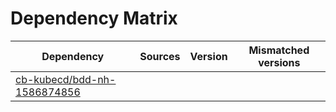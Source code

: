 # Dependency Matrix

Dependency | Sources | Version | Mismatched versions
---------- | ------- | ------- | -------------------
[cb-kubecd/bdd-nh-1586874856](https://github.com/cb-kubecd/bdd-nh-1586874856.git) |  | []() | 
